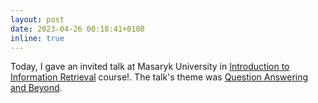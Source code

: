 ```yaml
---
layout: post
date: 2023-04-26 00:18:41+0100
inline: true
---
```

Today, I gave an invited talk at Masaryk University in <a href="https://is.muni.cz/el/fi/jaro2022/PV211/index.qwarp">Introduction to Information Retrieval</a> course!. The talk's theme was <a href="https://docs.google.com/presentation/d/1Iiqle8fCMR4MYWS7WSgbEivdHIOaNZFl/edit?usp=share_link&ouid=111673347496663269768&rtpof=true&sd=true">Question Answering and Beyond</a>.
